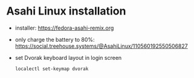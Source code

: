 # Asahi Linux installation

- installer: https://fedora-asahi-remix.org
- only charge the battery to 80%:
  https://social.treehouse.systems/@AsahiLinux/110560192550506827
- set Dvorak keyboard layout in login screen

  ```
  localectl set-keymap dvorak
  ```
